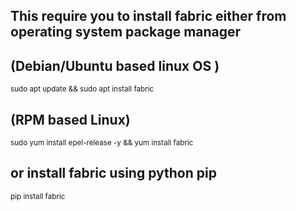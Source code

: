 ## This require you to install fabric either from operating system package manager

## (Debian/Ubuntu based linux OS )
<sub> sudo apt update && sudo apt install fabric </sub>

## (RPM based Linux) 
<sub> sudo yum install epel-release -y && yum install fabric </sub>

## or install fabric using python pip

<sup> pip install fabric </sup>


